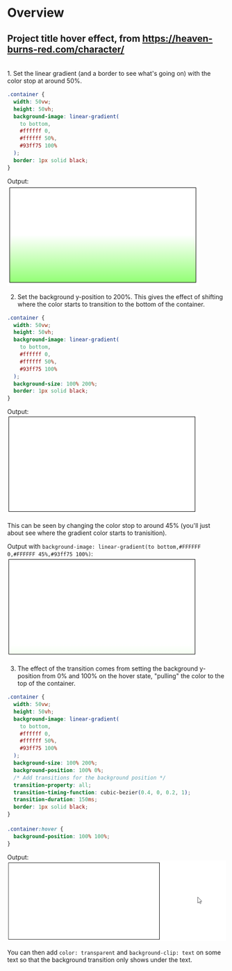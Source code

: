 # Overview

## Project title hover effect, from https://heaven-burns-red.com/character/

<br>
1. Set the linear gradient (and a border to see what's going on) with the color stop at around 50%.

```css
.container {
  width: 50vw;
  height: 50vh;
  background-image: linear-gradient(
    to bottom,
    #ffffff 0,
    #ffffff 50%,
    #93ff75 100%
  );
  border: 1px solid black;
}
```

Output:<br>
![CSS output](./public/assets/readme/output-one.png)

2. Set the background y-position to 200%. This gives the effect of shifting where the color starts to transition to the bottom of the container.

```css
.container {
  width: 50vw;
  height: 50vh;
  background-image: linear-gradient(
    to bottom,
    #ffffff 0,
    #ffffff 50%,
    #93ff75 100%
  );
  background-size: 100% 200%;
  border: 1px solid black;
}
```

Output:<br>
![CSS output](./public/assets/readme/output-two.png)

This can be seen by changing the color stop to around 45% (you'll just about see where the gradient color starts to tranisition).

Output with `background-image: linear-gradient(to bottom,#FFFFFF 0,#FFFFFF 45%,#93ff75 100%)`:
![CSS output](./public/assets/readme/output-two-adj.png)

3. The effect of the transition comes from setting the background y-position from 0% and 100% on the hover state, "pulling" the color to the top of the container.

```css
.container {
  width: 50vw;
  height: 50vh;
  background-image: linear-gradient(
    to bottom,
    #ffffff 0,
    #ffffff 50%,
    #93ff75 100%
  );
  background-size: 100% 200%;
  background-position: 100% 0%;
  /* Add transitions for the background position */
  transition-property: all;
  transition-timing-function: cubic-bezier(0.4, 0, 0.2, 1);
  transition-duration: 150ms;
  border: 1px solid black;
}

.container:hover {
  background-position: 100% 100%;
}
```

Output:<br>
![CSS output](./public/assets/readme/animation.gif)

You can then add `color: transparent` and `background-clip: text` on some text so that the background transition only shows under the text.
